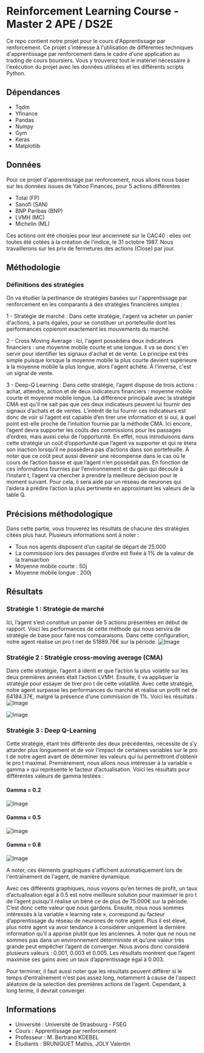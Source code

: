 # Reinforcement Learning Course - Master 2 APE / DS2E
Ce repo contient notre projet pour le cours d'Apprentissage par renforcement. 
Ce projet s'intéresse à l'utilisation de différentes techniques d'apprentissage par renforcement dans le cadre d'une application au trading de cours boursiers. 
Vous y trouverez tout le matériel nécessaire à l'exécution du projet avec les données utilisées et les différents scripts Python.
  
## Dépendances 
- Tqdm
- Yfinance
- Pandas
- Numpy
- Gym
- Keras
- Matplotlib

## Données
Pour ce projet d'apprentissage par renforcement, nous allons nous baser sur les données issues de Yahoo Finances, pour 5 actions différentes :
- Total (FP)
- Sanofi (SAN)
- BNP Paribas (BNP)
- LVMH (MC)
- Michelin (ML)

Ces actions ont été choisies pour leur ancienneté sur le CAC40 : elles ont toutes été cotées à la création de l'indice, le 31 octobre 1987.
Nous travaillerons sur les prix de fermetures des actions (Close) par jour.

## Méthodologie
### Définitions des stratégies
 On va étudier la pertinance de stratégies basées sur l'apprentissage par renforcement en les comparants à des stratégies financières simples :

  1 - Stratégie de marché : 
    Dans cette stratégie, l'agent va acheter un panier d'actions, à parts égales, pour se constituer un portefeuille dont les performances copieront exactement les mouvements du marché. 

  2 - Cross Moving Average : 
    Ici, l'agent possèdera deux indicateurs financiers : une moyenne mobile courte et une longue.
    Il va se donc s'en servir pour identifier les signaux d'achat et de vente. Le principe est très simple puisque lorsque la moyenne mobile la plus courte devient supérieure à la moyenne mobile la plus longue, alors l'agent achète. À l'inverse, c'est un signal de vente. 
  
  3 - Deep-Q Learning :
    Dans cette stratégie, l’agent dispose de trois actions : achat, attendre, action
    et de deux indicateurs financiers : moyenne mobile courte et moyenne mobile longue. La différence principale avec la stratégie CMA est qu’il ne sait pas que ces deux indicateurs peuvent lui fournir des signaux d’achats et de ventes. 
    L’intérêt de lui fournir ces indicateurs est donc de voir si l’agent est capable d’en tirer une information et si oui, à quel point est-elle proche de l’intuition fournie par la méthode CMA. Ici encore, l’agent devra supporter les coûts des commissions pour les passages d’ordres, mais aussi celui de l’opportunité. En effet, nous introduisons dans cette stratégie un coût d’opportunité que l’agent va supporter et qui re ètera son inaction lorsqu’il ne possèdera pas d’actions dans son portefeuille. À noter que ce coût peut aussi devenir une récompense dans le cas où le cours de l’action baisse et que l’agent n’en possédait pas. 
    En fonction de ces informations fournies par l’environnement et du gain qui découle à l’instant t, l’agent va chercher à prendre la meilleure décision pour le moment suivant. Pour cela, il sera aidé par un réseau de neurones qui l’aidera à prédire l’action la plus pertinente en approximant les valeurs de la table Q.

## Précisions méthodologique
Dans cette partie, vous trouverez les résultats de chacune des stratégies citées plus haut.
Plusieurs informations sont à noter :
- Tous nos agents disposent d’un capital de départ de 25.000
- La commission lors des passages d’ordre est fixée à 1% de la valeur de la transaction
- Moyenne mobile courte : 50j
- Moyenne mobile longue : 200j

## Résultats
### Stratégie 1 : Stratégie de marché
Ici, l’agent s’est constitué un panier de 5 actions présentées en début de rapport. Voici les performances de cette méthode qui nous servira de stratégie de base pour faire nos comparaisons.
Dans cette configuration, notre agent réalise un pro t net de 51889.76€ sur la période.
![Image](Graph/result1.png)

### Stratégie 2 : Stratégie cross-moving average (CMA)
Dans cette stratégie, l’agent à identi er que l’action la plus volatile sur les deux premières années était l’action LVMH. Ensuite, il va appliquer la stratégie pour essayer de tirer pro t de cette volatilité.
Avec cette stratégie, notre agent surpasse les performances du marché et réalise un profit net de 64184.37€, malgré la présence d’une commission de 1%.
Voici les résultats :
![Image](Graph/result2.png)

![Image](Graph/result3.png)

### Stratégie 3 : Deep Q-Learning
Cette stratégie, étant très différente des deux précédentes, nécessite de s’y attarder plus longuement et de voir l’impact de certaines variables sur le pro t de notre agent avant de déterminer les valeurs qui lui permettront d’obtenir le pro t maximal.
Premièrement, nous allons nous intéresser à la variable « gamma » qui représente le facteur d’actualisation. Voici les résultats pour différentes valeurs de gamma testées :
#### Gamma = 0.2
![Image](Graph/result4.png)
#### Gamma = 0.5
![Image](Graph/result5.png)
#### Gamma = 0.8
![Image](Graph/result6.png)

A noter, ces éléments graphiques s'affichent automatiquement lors de l'entraînement de l'agent, de manière dynamique.

Avec ces différents graphiques, nous voyons qu’en termes de profit, un taux d’actualisation égal à
0.5 est notre meilleure solution pour maximiser le pro t de l’agent puisqu’il réalise un béné ce de
plus de 75.000€ sur la période. C’est donc cette valeur que nous gardons.
Ensuite, nous nous sommes intéressés à la variable « learning rate », correspond au facteur
d’apprentissage du réseau de neurones de notre agent. Plus il est élevé, plus notre agent va avoir
tendance à considérer uniquement la dernière information qu’il a apprise plutôt que les anciennes. À
noter que ne nous ne sommes pas dans un environnement déterministe et qu’une valeur très
grande peut empêcher l’agent de converger. Nous avons donc considéré plusieurs valeurs : 0.001,
0.003 et 0.005. Les résultats montrent que l’agent maximise ses gains avec un taux d’apprentissage
égal à 0.003.

Pour terminer, il faut aussi noter que les résultats peuvent différer si le temps d'entraînement n'est pas assez long, notamment à cause de l'aspect aléatoire de la selection des premières actions de l'agent. Cependant, à long terme, il devrait converger.

## Informations
  - Université : Université de Strasbourg - FSEG
  - Cours : Apprentissage par renforcement
  - Professeur : M. Bertrand KOEBEL
  - Étudiants : BRUNIQUET Mathis, JOLY Valentin

